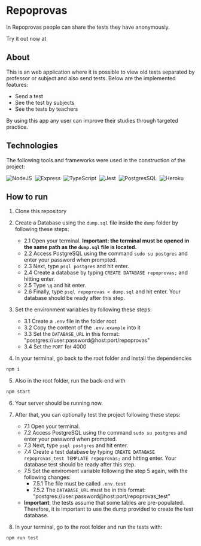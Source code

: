 # Repoprovas

In Repoprovas people can share the tests they have anonymously.

Try it out now at 

## About

This is an web application where it is possible to view old tests separated by professor or subject and also send tests. Below are the implemented features:

- Send a test
- See the test by subjects
- See the tests by teachers

By using this app any user can improve their studies through targeted practice.

## Technologies
The following tools and frameworks were used in the construction of the project:<br>

  ![NodeJS](https://img.shields.io/badge/Node.js-339933?style=for-the-badge&logo=nodedotjs&logoColor=white)&nbsp;
  ![Express](https://img.shields.io/badge/Express.js-000000?style=for-the-badge&logo=express&logoColor=white)&nbsp;
  ![TypeScript](https://img.shields.io/badge/TypeScript-007ACC?style=for-the-badge&logo=typescript&logoColor=white)&nbsp;
  ![Jest](https://img.shields.io/badge/Jest-C21325?style=for-the-badge&logo=jest&logoColor=white)&nbsp;
  ![PostgresSQL](https://img.shields.io/badge/PostgreSQL-316192?style=for-the-badge&logo=postgresql&logoColor=white)&nbsp;
  ![Heroku](https://img.shields.io/badge/Heroku-430098?style=for-the-badge&logo=heroku&logoColor=white)&nbsp;
  
  ## How to run

1. Clone this repository

2. Create a Database using the ``dump.sql`` file inside the ``dump`` folder by following these steps:
    - 2.1 Open your terminal. **Important: the terminal must be opened in the same path as the ``dump.sql`` file is located.**
    - 2.2 Access PostgreSQL using the command ``sudo su postgres`` and enter your password when prompted.
    - 2.3 Next, type ``psql postgres`` and hit enter.
    - 2.4 Create a database by typing ``CREATE DATABASE repoprovas;`` and hitting enter.
    - 2.5 Type ``\q`` and hit enter.
    - 2.6 Finally, type ```psql repoprovas < dump.sql``` and hit enter. Your database should be ready after this step.
2. Set the environment variables by following these steps:
    - 3.1 Create a ``.env`` file in the folder root
    - 3.2 Copy the content of the ``.env.example`` into it
    - 3.3 Set the ``DATABASE_URL`` in this format: "postgres://user:password@host:port/repoprovas"
    - 3.4 Set the ``PORT`` for 4000
3. In your terminal, go back to the root folder and install the dependencies
```bash
npm i
```
5. Also in the root folder, run the back-end with
```bash
npm start
```
6. Your server should be running now.
7. After that, you can optionally test the project following these steps:
    - 7.1 Open your terminal.
    - 7.2 Access PostgreSQL using the command ``sudo su postgres`` and enter your password when prompted.
    - 7.3 Next, type ``psql postgres`` and hit enter.
    - 7.4 Create a test database by typing ``CREATE DATABASE repoprovas_test TEMPLATE repoprovas;`` and hitting enter. Your database test should be ready after this step.
    - 7.5 Set the enviroment variable following the step 5 again, with the following changes:
      - 7.5.1 The file must be called ``.env.test``
      - 7.5.2 The ``DATABASE_URL`` must be in this format: "postgres://user:password@host:port/repoprovas_test"
    - <b>Important</b>: the tests assume that some tables are pre-populated. Therefore, it is important to use the dump provided to create the test database.

8. In your terminal, go to the root folder and run the tests with:
```bash
npm run test
```
